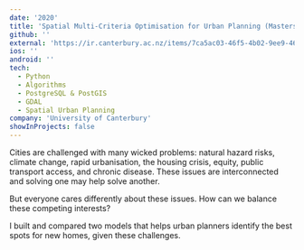 ```yaml
---
date: '2020'
title: 'Spatial Multi-Criteria Optimisation for Urban Planning (Masters Thesis)'
github: ''
external: 'https://ir.canterbury.ac.nz/items/7ca5ac03-46f5-4b02-9ee9-46a71ca73059'
ios: ''
android: ''
tech:
  - Python
  - Algorithms
  - PostgreSQL & PostGIS
  - GDAL
  - Spatial Urban Planning
company: 'University of Canterbury'
showInProjects: false
---
```


Cities are challenged with many wicked problems: natural hazard risks, climate change, rapid urbanisation, the housing crisis, equity, public transport access, and chronic disease.
These issues are interconnected and solving one may help solve another.

But everyone cares differently about these issues. How can we balance these competing interests?

I built and compared two models that helps urban planners identify the best spots for new homes, given these challenges.
